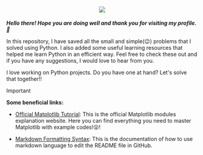 <!--This is a sample of a comment.-->

<h1 align="center">
    <img src="https://www.python.org/static/img/python-logo@2x.png" />
</h1>

***Hello there! Hope you are doing well and thank you for visiting my profile.🫡***

In this repository, I have saved all the small and simple(😉) problems that I solved using Python. I also added some useful learning resources that helped me learn Python in an efficient way. Feel free to check these out and if you have any suggestions, I would love to hear from you.

I love working on Python projects. Do you have one at hand? Let's solve that together!!


>[!IMPORTANT]
>**Some beneficial links:**

- [Official Matplotlib Tutorial](https://matplotlib.org/stable/): This is the official Matplotlib modules explanation website. Here you can find everything you need to master Matplotlib with example codes!😮!

- [Markdown Formatting Syntax](https://docs.github.com/en/get-started/writing-on-github/getting-started-with-writing-and-formatting-on-github/basic-writing-and-formatting-syntax): This is the documentation of how to use markdown language to edit the README file in GitHub.